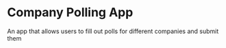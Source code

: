 # Company Polling App
An app that allows users to fill out polls for different companies and submit them
